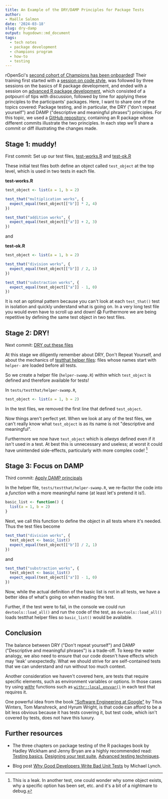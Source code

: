 ```yaml
---
title: An Example of the DRY/DAMP Principles for Package Tests 
author: 
- Maëlle Salmon
date: '2024-03-18'
slug: dry-damp
output: hugodown::md_document
tags:
  - tech notes
  - package development
  - champions program
  - how-to
  - testing
---
```


rOpenSci's [second cohort of Champions has been onboarded](/blog/2024/02/15/champions-program-champions-2024/)!
Their training first started with a [session on code style](/blog/2024/02/22/beautiful-code/), was followed by three sessions on the basics of R package development, and ended with a session on [advanced R package development](https://rpkgdev-rocket-2024.netlify.app/), which consisted of a potpourri of tips with discussion, followed by time for applying these principles to the participants' packages.
Here, I want to share one of the topics covered: Package testing, and in particular, the DRY ("don't repeat yourself") and DAMP ("descriptive and meaningful phrases") principles.
For this topic, we used a [GitHub repository](https://github.com/maelle/swamp), containing an R package whose different commits illustrate the two principles. In each step we'll share a commit or diff illustrating the changes made.

## Stage 1: muddy!

First commit: Set up our test files, [test-works.R](https://github.com/maelle/swamp/blob/c67cc053cafb2cc5f5125cbc745b2f392a84e3df/tests/testthat/test-works.R) and [test-ok.R](https://github.com/maelle/swamp/blob/c67cc053cafb2cc5f5125cbc745b2f392a84e3df/tests/testthat/test-ok.R)

These initial test files both define an object called `test_object` at the top level, which is used in two tests in each file.

**test-works.R**
```r
test_object <- list(a = 1, b = 2)

test_that("multiplication works", {
  expect_equal(test_object[["b"]] * 2, 4)
})

test_that("addition works", {
  expect_equal(test_object[["a"]] + 2, 3)
})
```

and

**test-ok.R**
```r
test_object <- list(a = 1, b = 2)

test_that("division works", {
  expect_equal(test_object[["b"]] / 2, 1)
})

test_that("substraction works", {
  expect_equal(test_object[["a"]] - 1, 0)
})
```

It is not an optimal pattern because you can't look at each `test_that()` test in isolation and quickly understand what is going on.
In a very long test file you would even have to scroll up and down! :scream:
Furthermore we are being repetitive by defining the same test object in two test files.

## Stage 2: DRY!

Next commit: [DRY out these files](https://github.com/maelle/swamp/commit/381f244f56f1837207f2150a7e76c70bd59c0422)

At this stage we diligently remember about DRY, Don't Repeat Yourself, and about the mechanics of [testthat helper files](https://blog.r-hub.io/2020/11/18/testthat-utility-belt/):
files whose names start with `helper-` are loaded before all tests.

So we create a helper file (`helper-swamp.R`) within which `test_object` is defined and therefore available for tests!

In `tests/testthat/helper-swamp.R`,

```r
test_object <- list(a = 1, b = 2)
```

In the test files, we removed the first line that defined `test_object`.

Now things aren't perfect yet. 
When we look at any of the test files, we can't really know what `test_object` is as its name is not "descriptive and meaningful".

Furthermore we now have `test_object` which is *always* defined even if it isn't used in a test. 
At best this is unnecessary and useless; at worst it could have unintended side-effects, particularly with more complex code! [^leak]

[^leak]: This is a leak. In another test, one could wonder why some object exists, why a specific option has been set, etc. and it's a bit of a nightmare to debug.


## Stage 3: Focus on DAMP

Third commit: [Apply DAMP principals](https://github.com/maelle/swamp/commit/9cc08937e1cabf112955004212e1d0bccf2ccda4)

In the helper file, `tests/testthat/helper-swamp.R`, we re-factor the code into a _function_ with a more meaningful name (at least let's pretend it is!).

```r
basic_list <- function() {
  list(a = 1, b = 2)
}
```
Next, we call this function to define the object in all tests where it's needed. 
Thus the test files become

```r
test_that("division works", {
  test_object <- basic_list()
  expect_equal(test_object[["b"]] / 2, 1)
})
```

and 


```r
test_that("substraction works", {
  test_object <- basic_list()
  expect_equal(test_object[["a"]] - 1, 0)
})
```

Now, while the actual definition of the basic list is not in all tests, we have a better idea of what's going on when reading the test.

Further, if the test were to fail, in the console we could run `devtools::load_all()` and run the code of the test, as `devtools::load_all()` loads testthat helper files so `basic_list()` would be available.


## Conclusion

The balance between DRY ("Don't repeat yourself") and DAMP ("Descriptive and meaningful phrases") is a trade-off.
To keep the water analogy, we also need to ensure that our code doesn't have effects which may 'leak' unexpectedly.
What we should strive for are self-contained tests that we can understand and run without too much context.

Another consideration we haven't covered here, are tests that require specific elements, such as environment variables or options. In those cases try using [withr](https://withr.r-lib.org/) functions such as [`withr::local_envvar()`](https://withr.r-lib.org/reference/with_envvar.html) in each test that requires it.

One powerful idea from the book ["Software Engineering at Google"](https://www.oreilly.com/library/view/software-engineering-at/9781492082781/) by Titus Winters, Tom Manshreck, and Hyrum Wright, is that code can afford to be a bit less obvious because it has tests covering it, but test code, which isn't covered by tests, does not have this luxury.


## Further resources

- The three chapters on package testing of the R packages book by Hadley Wickham and Jenny Bryan are a highly recommended read: [Testing basics](https://r-pkgs.org/testing-basics.html), [Designing your test suite](https://r-pkgs.org/testing-design.html), [Advanced testing techniques](https://r-pkgs.org/testing-advanced.html).

- Blog post [Why Good Developers Write Bad Unit Tests](https://mtlynch.io/good-developers-bad-tests/) by Michael Lynch.
